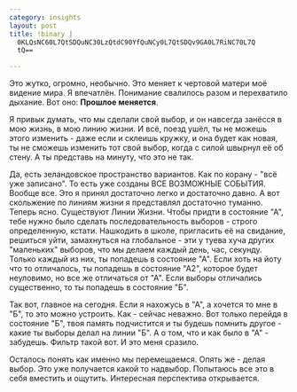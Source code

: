 ```yaml
--- 
category: insights
layout: post
title: !binary |
  0KLQsNC60L7QtSDQuNC30LzQtdC90YfQuNCy0L7QtSDQv9GA0L7RiNC70L7Q
  tQ==

---
```

Это жутко, огромно, необычно. Это меняет к чертовой матери моё видение мира. Я впечатлён. Понимание свалилось разом и перехватило дыхание.
Вот оно: <strong>Прошлое меняется</strong>.

Я привык думать, что мы сделали свой выбор, и он навсегда занёсся в мою жизнь, в мою линию жизни. И всё, поезд ушёл, ты не можешь этого изменить - даже если и склеишь кружку, и она будет как новая, ты не сможешь изменить тот свой выбор, когда с силой швырнул её об стену. А ты представь на минуту, что это не так.

Да, есть зеландовское пространство вариантов. Как по корану - "всё уже записано". То есть уже созданы ВСЕ ВОЗМОЖНЫЕ СОБЫТИЯ. Вообще все. Это я принял достаточно легко и достаточно давно. А вот скольжение по линиям жизни я представлял достаточно туманно. Теперь ясно. Существуют Линии Жизни. Чтобы придти в состояние "А", тебе нужно было сделать последовательность выборов - строго определенную, кстати. Нашкодить в школе, пригласить её на свидание, решиться уйти, замахнуться на глобальное - эти у туева хуча других "маленьких" выборов, что мы делаем каждый день, час, секунду. Только каждый из них, ты попадешь в состояние "А". Если хоть на йоту что то отличалось, ты попадешь в состояние "А2", которое будет неуловимо, но все же отличаться от "А".  Если выборы отличались существенно, то ты попадешь в состояние "Б".

Так вот, главное на сегодня. Если я нахожусь в "А", а хочется то мне в "Б", то это можно устроить. Как - сейчас неважно. Вот только перейдя в состояние "Б", твоя память подчистится и ты будешь помнить другое - какие ты выборы делал на линии "Б". А о том, что и как было в "А" - забудешь. Фильтр такой вот. И это меня сразило.

Осталось понять как именно мы перемещаемся. Опять же - делая выбор. Это уже получается какой то надвыбор. Попытаюсь все это в себя вместить и ощутить. Интересная перспектива открывается.
